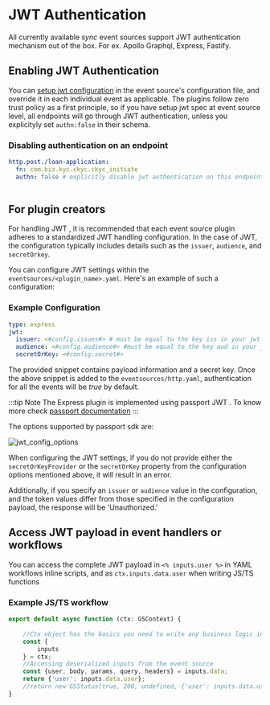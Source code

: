 # JWT Authentication
All currently available _sync_ event sources support JWT authentication mechanism out of the box. For ex. Apollo Graphql, Express, Fastify.

## Enabling JWT Authentication
You can [setup jwt configuration](./jwt-authentication.md) in the event source's configuration file, and override it in each individual event as applicable.
The plugins follow zero trust policy as a first principle, so if you have setup jwt spec at event source level, all endpoints will go through JWT authentication, unless you explicityly set `authn:false` in their schema.

### Disabling authentication on an endpoint
```yaml
http.post./loan-application: 
  fn: com.biz.kyc.ckyc.ckyc_initiate
  authn: false # explicitly disable jwt authentication on this endpoint
 
```

## For plugin creators
For handling JWT , it is recommended that each event source plugin adheres to a standardized JWT handling configuration. In the case of JWT, the configuration typically includes details such as the `issuer`, `audience`, and `secretOrkey`.


You can configure JWT settings within the `eventsources/<plugin_name>.yaml`. Here's an example of such a configuration:

### Example Configuration

```yaml
type: express
jwt:
  issuer: <#config.issues#> # must be equal to the key iss in your jwt token
  audience: <#config.audience#> #must be equal to the key aud in your jwt token
  secretOrKey: <#config.secret#>
```
The provided snippet contains payload information and a secret key. Once the above snippet is added to the `eventsources/http.yaml`, authentication for all the events will be *true* by default. 

:::tip Note
The Express plugin is implemented using passport JWT . To know more check [passport documentation](https://www.passportjs.org/)
:::

The options supported by passport sdk are:

![jwt_config_options](https://docs.godspeed.systems/assets/images/jwtconfig_options-7c650cde2021eae6cdc15d4029afe6ff.png) 

When configuring the JWT settings, if you do not provide either the `secretOrKeyProvider` or the `secretOrKey` property from the configuration options mentioned above, it will result in an error.

Additionally, if you specify an `issuer` or `audience` value in the configuration, and the token values differ from those specified in the configuration payload, the response will be 'Unauthorized.'


## Access JWT payload in event handlers or workflows
You can access the complete JWT payload in `<% inputs.user %>` in YAML workflows inline scripts, and as `ctx.inputs.data.user` when writing JS/TS functions

<!-- ### Example access from inline scripting with YAML
This is applicable in `functions` and in `authz` workflows in event source or event definitions.
```yaml
summary: Call an API and transform the 
tasks:
    - id: api_step1
      description: Hit with some dummy data. It will send back same as response
      fn: datasource.api.post./anything
      args:
        data: <% inputs.body %>
          jwt_payload: <% inputs.user %>
``` -->

### Example JS/TS workflow
```typescript
export default async function (ctx: GSContext) {
    
    //Ctx object has the basics you need to write any business logic in TS/JS
    const {
        inputs
    } = ctx;
    //Accessing deserialized inputs from the event source
    const {user, body, params, query, headers} = inputs.data;
    return {'user': inputs.data.user};
    //return new GSStatus(true, 200, undefined, {'user': inputs.data.user});
}
```